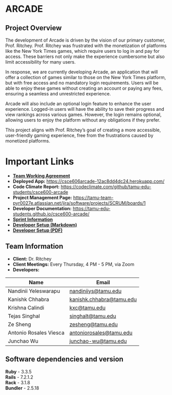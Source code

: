 # ARCADE

## Project Overview

The development of Arcade is driven by the vision of our primary customer, Prof. Ritchey. Prof. Ritchey was frustrated with the monetization of platforms like the New York Times games, which require users to log in and pay for access. These barriers not only make the experience cumbersome but also limit accessibility for many users. 

In response, we are currently developing Arcade, an application that will offer a collection of games similar to those on the New York Times platform, but with free access and no mandatory login requirements. Users will be able to enjoy these games without creating an account or paying any fees, ensuring a seamless and unrestricted experience.

Arcade will also include an optional login feature to enhance the user experience. Logged-in users will have the ability to save their progress and view rankings across various games. However, the login remains optional, allowing users to enjoy the platform without any obligations if they prefer.

This project aligns with Prof. Ritchey’s goal of creating a more accessible, user-friendly gaming experience, free from the frustrations caused by monetized platforms.

# Important Links
- [**Team Working Agreement**](TEAM_WORK_AGREEMENT.md)
- **Deployed App:** https://csce606arcade-12ac8dd4dc24.herokuapp.com/
- **Code Climate Report:** https://codeclimate.com/github/tamu-edu-students/csce600-arcade
- **Project Management Page:** https://tamu-team-pyr0027e.atlassian.net/jira/software/projects/SCRUM/boards/1
- **Developer Documentation:** https://tamu-edu-students.github.io/csce600-arcade/
- [**Sprint Information**](./SprintDetails.md)
- [**Developer Setup (Markdown)**](./DevelopmentGuide.md)
- [**Developer Setup (PDF)**](./documentation/)

## Team Information
- **Client:** Dr. Ritchey
- **Client Meetings:** Every Thursday, 4 PM - 5 PM, via Zoom
- **Developers:**

| Name                    | Email                                     |
|-------------------------|-------------------------------------------|
| Nandinii Yeleswarapu    | [nandiniiys@tamu.edu](mailto:nandiniiys@tamu.edu)            |
| Kanishk Chhabra         | [kanishk.chhabra@tamu.edu](mailto:kanishk.chhabra@tamu.edu)  |
| Krishna Calindi         | [kxc@tamu.edu](mailto:kxc@tamu.edu)                          |
| Tejas Singhal           | [singhalt@tamu.edu](mailto:singhalt@tamu.edu)                |
| Ze Sheng                | [zesheng@tamu.edu](mailto:zesheng@tamu.edu)                  |
| Antonio Rosales Viesca  | [antoniorosales@tamu.edu](mailto:antoniorosales@tamu.edu)    |
| Junchao Wu              | [junchao-wu@tamu.edu](mailto:junchao-wu@tamu.edu)            |


## Software dependencies and version
**Ruby** - 3.3.5 \
**Rails** - 7.2.1.2 \
**Rack** - 3.1.8 \
**Bundler** - 2.5.18

